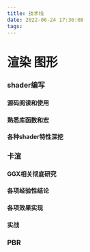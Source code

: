 ```yaml
---
title: 技术栈
date: 2022-06-24 17:36:08
tags:
---
```


# 渲染 图形
### shader编写
#### 源码阅读和使用
#### 熟悉库函数和宏
#### 各种shader特性深挖

### 卡渲
#### GGX相关彻底研究
#### 各项经验性结论
#### 各项效果实现
#### 实战

### PBR
